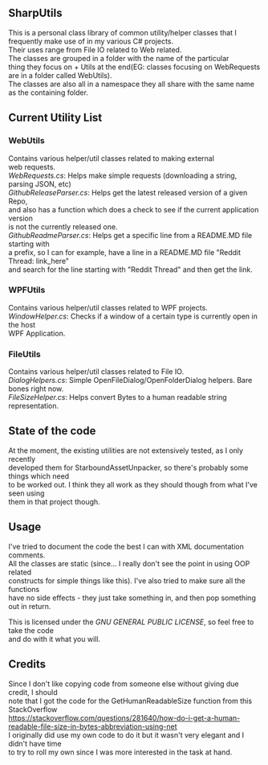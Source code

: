 ## SharpUtils  
This is a personal class library of common utility/helper classes
that I frequently make use of in my various C# projects.  
Their uses range from File IO related to Web related.  
The classes are grouped in a folder with the name of the particular  
thing they focus on  + Utils at the end(EG: classes focusing on WebRequests are 
in a folder called WebUtils).  
The classes are also all in a namespace they all share with the same name  
as the containing folder.
  
## Current Utility List  
### WebUtils  
Contains various helper/util classes related to making external  
web requests.  
*WebRequests.cs*: Helps make simple requests (downloading a string, parsing JSON, etc)  
*GithubReleaseParser.cs*: Helps get the latest released version of a given Repo,  
and also has a function which does a check to see if the current application version  
is not the currently released one.  
*GithubReadmeParser.cs*: Helps get a specific line from a README.MD file starting with  
a prefix, so I can for example, have a line in a README.MD file "Reddit Thread: link_here"  
and search for the line starting with "Reddit Thread" and then get the link.  
### WPFUtils  
Contains various helper/util classes related to WPF projects.  
*WindowHelper.cs*: Checks if a window of a certain type is currently open in the host  
WPF Application.  
### FileUtils  
Contains various helper/util classes related to File IO.  
*DialogHelpers.cs*: Simple OpenFileDialog/OpenFolderDialog helpers. Bare bones right now.  
*FileSizeHelper.cs*: Helps convert Bytes to a human readable string representation.  
  
## State of the code  
At the moment, the existing utilities are not extensively tested, as I only recently  
developed them for StarboundAssetUnpacker, so there's probably some things which need  
to be worked out. I think they all work as they should though from what I've seen using  
them in that project though.
  
## Usage  
I've tried to document the code the best I can with XML documentation comments.  
All the classes are static (since... I really don't see the point in using OOP related  
constructs for simple things like this). I've also tried to make sure all the functions  
have no side effects - they just take something in, and then pop something out in return.  
  
This is licensed under the *GNU GENERAL PUBLIC LICENSE*, so feel free to take the code  
and do with it what you will.  
  
## Credits  
Since I don't like copying code from someone else without giving due credit, I should  
note that I got the code for the GetHumanReadableSize function from this StackOverflow  
https://stackoverflow.com/questions/281640/how-do-i-get-a-human-readable-file-size-in-bytes-abbreviation-using-net  
I originally did use my own code to do it but it wasn't very elegant and I didn't have time  
to try to roll my own since I was more interested in the task at hand.